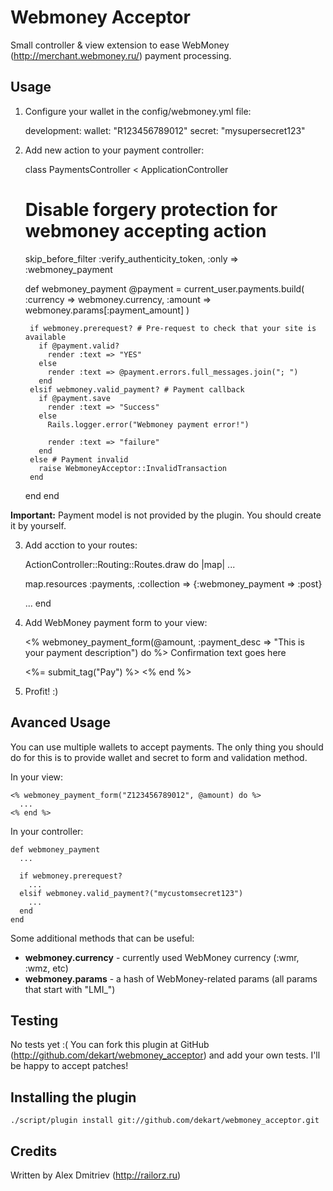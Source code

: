 Webmoney Acceptor
======================

Small controller & view extension to ease WebMoney (http://merchant.webmoney.ru/)
payment processing.

Usage
-----

1) Configure your wallet in the config/webmoney.yml file:

    development:
      wallet: "R123456789012"
      secret: "mysupersecret123"

2) Add new action to your payment controller:

    class PaymentsController < ApplicationController
      # Disable forgery protection for webmoney accepting action
      skip_before_filter :verify_authenticity_token, :only => :webmoney_payment

      def webmoney_payment
        @payment = current_user.payments.build(
          :currency => webmoney.currency,
          :amount   => webmoney.params[:payment_amount]
        )

        if webmoney.prerequest? # Pre-request to check that your site is available
          if @payment.valid?
            render :text => "YES"
          else
            render :text => @payment.errors.full_messages.join("; ")
          end
        elsif webmoney.valid_payment? # Payment callback
          if @payment.save
            render :text => "Success"
          else
            Rails.logger.error("Webmoney payment error!")

            render :text => "failure"
          end
        else # Payment invalid
          raise WebmoneyAcceptor::InvalidTransaction
        end
      end
    end

  **Important:** Payment model is not provided by the plugin. You should create it by yourself.

3) Add acction to your routes:

    ActionController::Routing::Routes.draw do |map|
      ...

      map.resources :payments, :collection => {:webmoney_payment => :post}

      ...
    end

4) Add WebMoney payment form to your view:

    <% webmoney_payment_form(@amount, :payment_desc => "This is your payment description") do %>
      Confirmation text goes here

      <%= submit_tag("Pay") %>
    <% end %>

5) Profit! :)

Avanced Usage
-------------

You can use multiple wallets to accept payments. The only thing you should do
for this is to provide wallet and secret to form and validation method.

In your view:

    <% webmoney_payment_form("Z123456789012", @amount) do %>
      ...
    <% end %>

In your controller:

    def webmoney_payment
      ...

      if webmoney.prerequest?
        ...
      elsif webmoney.valid_payment?("mycustomsecret123")
        ...
      end
    end

Some additional methods that can be useful:

* **webmoney.currency** - currently used WebMoney currency (:wmr, :wmz, etc)
* **webmoney.params** - a hash of WebMoney-related params (all params that start with "LMI_")

Testing
-------

No tests yet :( You can fork this plugin at GitHub (http://github.com/dekart/webmoney_acceptor)
and add your own tests. I'll be happy to accept patches!

Installing the plugin
------------------

    ./script/plugin install git://github.com/dekart/webmoney_acceptor.git

Credits
-------

Written by Alex Dmitriev (http://railorz.ru)
